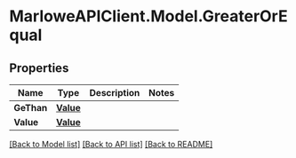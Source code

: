 # MarloweAPIClient.Model.GreaterOrEqual

## Properties

Name | Type | Description | Notes
------------ | ------------- | ------------- | -------------
**GeThan** | [**Value**](Value.md) |  | 
**Value** | [**Value**](Value.md) |  | 

[[Back to Model list]](../README.md#documentation-for-models) [[Back to API list]](../README.md#documentation-for-api-endpoints) [[Back to README]](../README.md)

